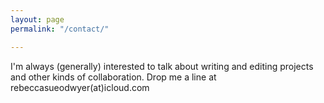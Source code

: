 ```yaml
---
layout: page
permalink: "/contact/"

---
```

I'm always (generally) interested to talk about writing and editing projects and other kinds of collaboration. Drop me a line at rebeccasueodwyer(at)icloud.com